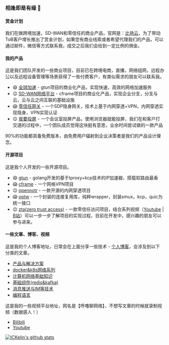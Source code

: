 ### 相逢即是有缘 👋

#### 赏金计划
我们在做跨境加速，SD-WAN和零信任的商业产品，官网是：[比扬云](https://www.beyondnetwork.net)，为了带动ToB客户增长推出了赏金计划，如果您有商业线索或者希望代理我们的产品，可以通过邮件，微信等方式联系我，成交之后我们会给到一定比例的佣金。

#### 我的产品

这是我们团队开发的一些商业项目，目前已在跨境电商，直播，网络组网，远程办公以及远程设备管理等场景获得了一些付费客户，有类似需求的朋友可以联系我。

- 😄 [全球加速](https://www.beyondnetwork.net/%e5%85%a8%e7%90%83%e5%8a%a0%e9%80%9f/) - gtun项目的商业化产品，实现快速，高效的网络加速服务
- 😉 [SD-WAN网络平台](https://www.beyondnetwork.net/sd-wan%e7%bb%84%e7%bd%91/) - cframe项目的商业化产品，实现企业分支，分支与云，云与云之间互联的基础设施
- 😱 [零信任网关](https://www.beyondnetwork.net/%e9%9b%b6%e4%bf%a1%e4%bb%bb%e7%bd%91%e5%85%b3/) - 一个SDP隐身网关，技术上基于内网穿透+VPN，内网穿透实现隐身，VPN实现认证
- 😉 [我要投屏](https://51touping.com) - 一个会议室投屏产品，使用浏览器就能投屏，我们在和客户打交道的过程中，一个团队成员觉得这块挺有意思，业余时间尝试做的一款产品
  
90%的功能都具备免费版本，由免费用户辐射到企业决策者是我们的产品设计理念。

#### 开源项目

这是我个人开发的一些开源项目。
- 😄 [gtun](https://github.com/ICKelin/gtun) - golang开发的基于tproxy+kcp技术的IP加速器，搭载软路由最香
- 😱 [cframe](https://github.com/ICKelin/cframe) - 一个网格VPN项目
- 😉 [opennotr](https://github.com/ICKelin/opennotr) - 一款开源的内网穿透项目
- 😱 [optw](https://github.com/ICKelin/optw) - 一个封装的连接复用库，纯粹wrapper，封装smux，kcp，quic为统一接口
- 😉 [zta(zero trust access)](https://github.com/ICKelin/zta) - 一款零信任访问项目，结合系列视频（[Youtube](https://www.youtube.com/playlist?list=PLp5HQrfSZFiogfdDhlXjgxoWAIwiqqtAh) | [B站](https://www.bilibili.com/video/BV1hFY7ekEiC)）可以一步一步了解项目的实现过程，目前在开发中，感兴趣的朋友可以参与进来。

#### 一些文章、博客、视频

这是我的个人博客地址，日常会在上面分享一些技术 - [个人博客](https://github.com/ICKelin/article)，会涉及到以下分类的文章。

- [产品与解决方案](https://github.com/ICKelin/article#产品与解决方案)
- [docker&k8s网络系列](https://github.com/ICKelin/article#docker&k8s网络)
- [计算机网络基础知识](https://github.com/ICKelin/article#网络基础知识)
- [基础组件(redis&kafka)](https://github.com/ICKelin/article#基础组件)
- [消息推送与IM等技术](https://github.com/ICKelin/article#消息推送与IM)
- [编程语言](https://github.com/ICKelin/article#编程语言)

这是我的一些视频平台地址，网名是【呼噜聊网络】，不想写文章的时候就录制视频（数据感人！）

- [Bilibili](https://space.bilibili.com/3537106733370194)
- [Youtube](https://www.youtube.com/@hulunet)

[![ICKelin's github stats](https://github-readme-stats.vercel.app/api?username=ICKelin&theme=nightowl)](https://github.com/ICKelin)
